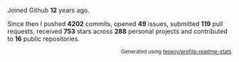Joined Github **12** years ago.

Since then I pushed **4202** commits, opened **49** issues, submitted **119** pull requests, received **753** stars across **288** personal projects and contributed to **16** public repositories.

<p align="right"><sub>Generated using <a href="https://github.com/marketplace/actions/profile-readme-stats">teoxoy/profile-readme-stats</a></sub></p>
